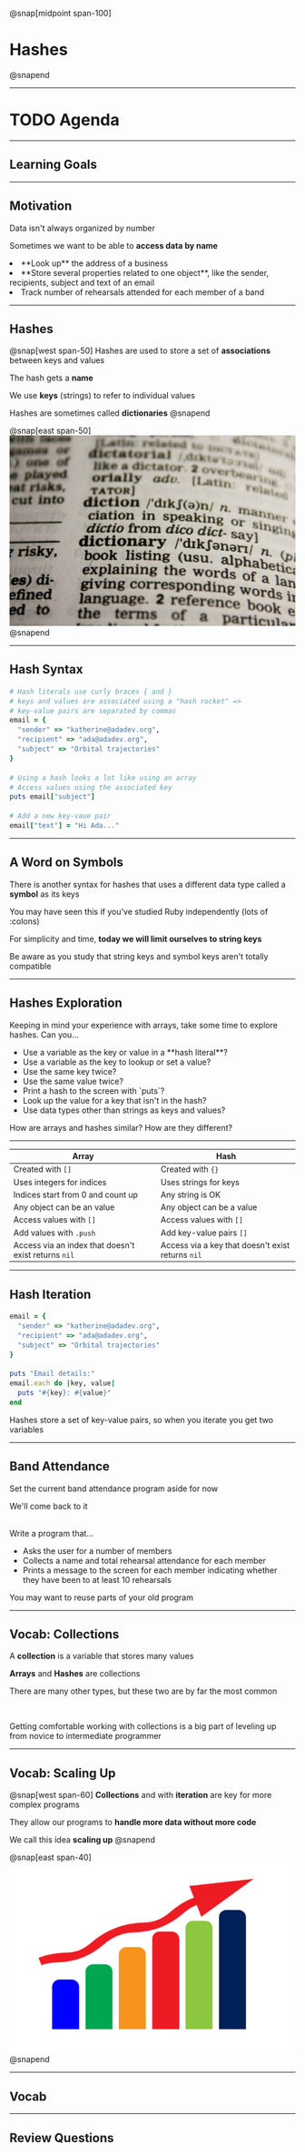 @snap[midpoint span-100]

# Hashes

@snapend

---

# TODO Agenda

---

## Learning Goals

---

## Motivation

Data isn't always organized by number

Sometimes we want to be able to **access data by name**

<li>**Look up** the address of a business</li>

<li>**Store several properties related to one object**, like the sender, recipients, subject and text of an email</li>

<li>Track number of rehearsals attended for each member of a band</li>

---

## Hashes

@snap[west span-50]
Hashes are used to store a set of **associations** between keys and values

The hash gets a **name**

We use **keys** (strings) to refer to individual values

Hashes are sometimes called **dictionaries**
@snapend

@snap[east span-50]
![](assets/images/dictionary.jpg)
@snapend

---

## Hash Syntax

```ruby zoom-12
# Hash literals use curly braces { and }
# keys and values are associated using a "hash rocket" =>
# key-value pairs are separated by commas
email = {
  "sender" => "katherine@adadev.org",
  "recipient" => "ada@adadev.org",
  "subject" => "Orbital trajectories"
}

# Using a hash looks a lot like using an array
# Access values using the associated key
puts email["subject"]

# Add a new key-vaue pair
email["text"] = "Hi Ada..."
```

---

## A Word on Symbols

There is another syntax for hashes that uses a different data type called a **symbol** as its keys

You may have seen this if you've studied Ruby independently (lots of :colons)

For simplicity and time, **today we will limit ourselves to string keys**

Be aware as you study that string keys and symbol keys aren't totally compatible

---

## Hashes Exploration

Keeping in mind your experience with arrays, take some time to explore hashes. Can you...

<ul class="small">
<li>Use a variable as the key or value in a **hash literal**?</li>

<li>Use a variable as the key to lookup or set a value?</li>

<li>Use the same key twice?</li>

<li>Use the same value twice?</li>

<li>Print a hash to the screen with `puts`?</li>

<li>Look up the value for a key that isn't in the hash?</li>

<li>Use data types other than strings as keys and values?</li>
</ul>

How are arrays and hashes similar? How are they different?

---

| **Array**                                            | **Hash**                                          |
| ---------------------------------------------------- | ------------------------------------------------- |
| Created with `[]`                                    | Created with `{}`                                 |
| Uses integers for indices                            | Uses strings for keys                             |
| Indices start from 0 and count up                    | Any string is OK                                  |
| Any object can be an value                           | Any object can be a value                         |
| Access values with `[]`                              | Access values with `[]`                           |
| Add values with `.push`                              | Add key-value pairs `[]`                          |
| Access via an index that doesn't exist returns `nil` | Access via a key that doesn't exist returns `nil` |

---

## Hash Iteration

```ruby zoom-12
email = {
  "sender" => "katherine@adadev.org",
  "recipient" => "ada@adadev.org",
  "subject" => "Orbital trajectories"
}

puts "Email details:"
email.each do |key, value|
  puts "#{key}: #{value}"
end
```

Hashes store a set of key-value pairs, so when you iterate you get two variables

---

## Band Attendance

Set the current band attendance program aside for now

<p class="small">We'll come back to it</p>
<br>
Write a program that...

<ul class="small">
<li>Asks the user for a number of members</li>
<li>Collects a name and total rehearsal attendance for each member</li>
<li>Prints a message to the screen for each member indicating whether they have been to at least 10 rehearsals</li>
</ul>

You may want to reuse parts of your old program

---

## Vocab: Collections

A **collection** is a variable that stores many values

**Arrays** and **Hashes** are collections

<p class="small">There are many other types, but these two are by far the most common</p>
<br>

Getting comfortable working with collections is a big part of leveling up from novice to intermediate programmer

---

## Vocab: Scaling Up

@snap[west span-60]
**Collections** and with **iteration** are key for more complex programs

They allow our programs to **handle more data without more code**

We call this idea **scaling up**
@snapend

@snap[east span-40]
![](assets/images/ascending-graph.png)
@snapend

---

## Vocab

---

## Review Questions
